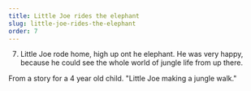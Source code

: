 ```yaml
---
title: Little Joe rides the elephant
slug: little-joe-rides-the-elephant
order: 7
---
```


7. Little Joe rode home, high up ont he elephant. He was very happy, because he could see the whole world of jungle life from up there.

From a story for a 4 year old child.
"Little Joe making a jungle walk."
